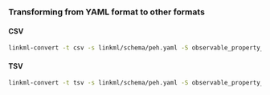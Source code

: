 ### Transforming from YAML format to other formats

#### CSV

```bash
linkml-convert -t csv -s linkml/schema/peh.yaml -S observable_property_groups linkml/data/ObservablePropertyGroupList_data.yaml > ObservablePropertiesList.csv
```

#### TSV

```bash
linkml-convert -t tsv -s linkml/schema/peh.yaml -S observable_property_groups linkml/data/ObservablePropertyGroupList_data.yaml > ObservablePropertiesList.tsv
```
